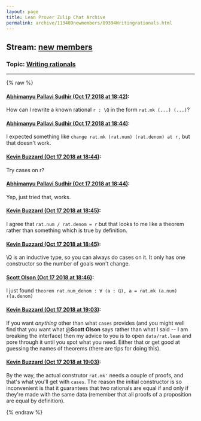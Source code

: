 ```yaml
---
layout: page
title: Lean Prover Zulip Chat Archive 
permalink: archive/113489newmembers/89394Writingrationals.html
---
```


## Stream: [new members](index.html)
### Topic: [Writing rationals](89394Writingrationals.html)

---


{% raw %}
#### [ Abhimanyu Pallavi Sudhir (Oct 17 2018 at 18:42)](https://leanprover.zulipchat.com/#narrow/stream/113489-new%20members/topic/Writing%20rationals/near/135984699):
How can I rewrite a known rational `r : \Q` in the form `rat.mk (...) (...)`?

#### [ Abhimanyu Pallavi Sudhir (Oct 17 2018 at 18:44)](https://leanprover.zulipchat.com/#narrow/stream/113489-new%20members/topic/Writing%20rationals/near/135984779):
I expected something like `change rat.mk (rat.num) (rat.denom) at r,` but that doesn't work.

#### [ Kevin Buzzard (Oct 17 2018 at 18:44)](https://leanprover.zulipchat.com/#narrow/stream/113489-new%20members/topic/Writing%20rationals/near/135984790):
Try cases on r?

#### [ Abhimanyu Pallavi Sudhir (Oct 17 2018 at 18:44)](https://leanprover.zulipchat.com/#narrow/stream/113489-new%20members/topic/Writing%20rationals/near/135984796):
Yep, just tried that, works.

#### [ Kevin Buzzard (Oct 17 2018 at 18:45)](https://leanprover.zulipchat.com/#narrow/stream/113489-new%20members/topic/Writing%20rationals/near/135984816):
I agree that `rat.num / rat.denom = r` but that looks to me like a theorem rather than something which is true by definition.

#### [ Kevin Buzzard (Oct 17 2018 at 18:45)](https://leanprover.zulipchat.com/#narrow/stream/113489-new%20members/topic/Writing%20rationals/near/135984846):
\Q is an inductive type, so you can always do cases on it. It only has one constructor so the number of goals won't change.

#### [ Scott Olson (Oct 17 2018 at 18:46)](https://leanprover.zulipchat.com/#narrow/stream/113489-new%20members/topic/Writing%20rationals/near/135984872):
I just found `theorem rat.num_denom : ∀ (a : ℚ), a = rat.mk (a.num) ↑(a.denom)`

#### [ Kevin Buzzard (Oct 17 2018 at 19:03)](https://leanprover.zulipchat.com/#narrow/stream/113489-new%20members/topic/Writing%20rationals/near/135985882):
If you want _anything_ other than what `cases` provides (and you might well find that you want what @**Scott Olson** says rather than what I said -- I am breaking the interface) then my advice to you is to open `data/rat.lean` and pore through it until you spot what you need. Either that or get good at guessing the names of theorems (there are tips for doing this).

#### [ Kevin Buzzard (Oct 17 2018 at 19:03)](https://leanprover.zulipchat.com/#narrow/stream/113489-new%20members/topic/Writing%20rationals/near/135985883):
By the way, the actual construtor `rat.mk'` needs a couple of proofs, and that's what you'll get with `cases`. The reason the initial constructor is so inconvenient is that it guarantees that two rationals are equal if and only if they're made with the same data (remember that all proofs of a proposition are equal by definition).


{% endraw %}
